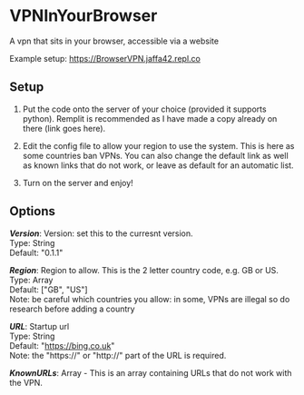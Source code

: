 # VPNInYourBrowser
A vpn that sits in your browser, accessible via a website

Example setup: https://BrowserVPN.jaffa42.repl.co

## **Setup**
1. Put the code onto the server of your choice (provided it supports python). Remplit is recommended as I have made a copy already on there (link goes here).

2. Edit the config file to allow your region to use the system. This is here as some countries ban VPNs. You can also change the default link as well as known links that do not work, or leave as default for an automatic list.

3. Turn on the server and enjoy!


## **Options**

***Version***: Version: set this to the curresnt version.
<br/> Type: String
<br/> Default: "0.1.1"


***Region***: Region to allow. This is the 2 letter country code, e.g. GB or US.
<br/> Type: Array
<br/> Default: ["GB", "US"]
<br/> Note: be careful which countries you allow: in some, VPNs are illegal so do research before adding a country


***URL***: Startup url
<br/>Type: String
<br/>Default: "https://bing.co.uk"
<br/>Note: the "https://" or "http://" part of the URL is required.

***KnownURLs***: Array - This is an array containing URLs that do not work with the VPN.
<br/>Type: Array
<br/>Default: ["https://google.co.uk", "https://youtube.co.uk", "https://wikipedia.co.uk"]
<br/>Note: The software **DOES NOT** block these URLs, it justs shows a message on the homne screen.


## **Please note**

This is still in development, there may be security issues.

The following packages that are not pre installed to python are:
- Gevent
 <br/> You can install this via ```pip3 install gevent```
